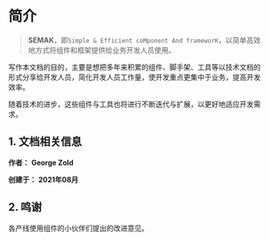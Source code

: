 # 简介

> **SEMAK**，即`Simple & Efficient coMponent And frameworK`，以简单高效地方式将组件和框架提供给业务开发人员使用。

写作本文档的目的，主要是想把多年来积累的组件、脚手架、工具等以技术文档的形式分享给开发人员，简化开发人员工作量，使开发重点更集中于业务，提高开发效率。

随着技术的进步，这些组件与工具也将进行不断迭代与扩展，以更好地适应开发需求。



## 1. 文档相关信息

**作者：** **George Zold**

**创建于：** **2021年08月**



## 2. 鸣谢

各产线使用组件的小伙伴们提出的改进意见。

